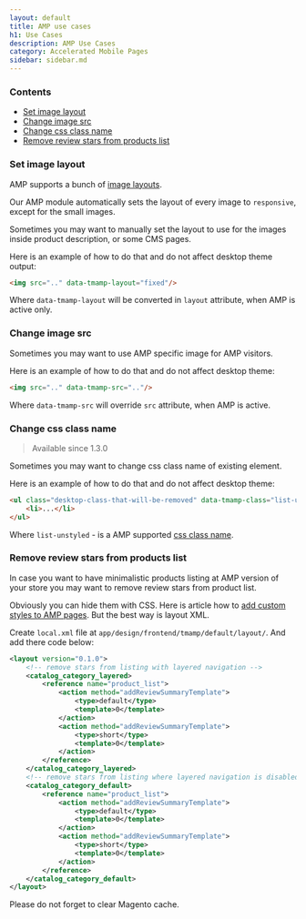 ```yaml
---
layout: default
title: AMP use cases
h1: Use Cases
description: AMP Use Cases
category: Accelerated Mobile Pages
sidebar: sidebar.md
---
```


### Contents

<!-- MarkdownTOC -->

- [Set image layout](#set-image-layout)
- [Change image src](#change-image-src)
- [Change css class name](#change-css-class-name)
- [Remove review stars from products list](#remove-review-stars-from-products-list)

<!-- /MarkdownTOC -->

### Set image layout

AMP supports a bunch of
[image layouts](https://www.ampproject.org/docs/reference/components/amp-img).

Our AMP module automatically sets the layout of every image to `responsive`,
except for the small images.

Sometimes you may want to manually set the layout to use for the images inside
product description, or some CMS pages.

Here is an example of how to do that and do not affect desktop theme output:

```html
<img src=".." data-tmamp-layout="fixed"/>
```

Where `data-tmamp-layout` will be converted in `layout` attribute, when AMP is
active only.

### Change image src

Sometimes you may want to use AMP specific image for AMP visitors.

Here is an example of how to do that and do not affect desktop theme:

```html
<img src=".." data-tmamp-src=".."/>
```

Where `data-tmamp-src` will override `src` attribute, when AMP is active.

### Change css class name

> Available since 1.3.0

Sometimes you may want to change css class name of existing element.

Here is an example of how to do that and do not affect desktop theme:

```html
<ul class="desktop-class-that-will-be-removed" data-tmamp-class="list-unstyled">
    <li>...</li>
</ul>
```

Where `list-unstyled` - is a AMP supported
[css class name](/m1/extensions/amp/customization/css-helpers/).

### Remove review stars from products list

In case you want to have minimalistic products listing at AMP version of your store you may want to remove review stars from product list.

Obviously you can hide them with CSS. Here is article how to [add custom styles to AMP pages](../customization/design/custom-styles/). But the best way is layout XML.

Create `local.xml` file at `app/design/frontend/tmamp/default/layout/`. And add there code below:

```xml
<layout version="0.1.0">
    <!-- remove stars from listing with layered navigation -->
    <catalog_category_layered>
        <reference name="product_list">
            <action method="addReviewSummaryTemplate">
                <type>default</type>
                <template>0</template>
            </action>
            <action method="addReviewSummaryTemplate">
                <type>short</type>
                <template>0</template>
            </action>
        </reference>
    </catalog_category_layered>
    <!-- remove stars from listing where layered navigation is disabled -->
    <catalog_category_default>
        <reference name="product_list">
            <action method="addReviewSummaryTemplate">
                <type>default</type>
                <template>0</template>
            </action>
            <action method="addReviewSummaryTemplate">
                <type>short</type>
                <template>0</template>
            </action>
        </reference>
    </catalog_category_default>
</layout>
```

Please do not forget to clear Magento cache.

